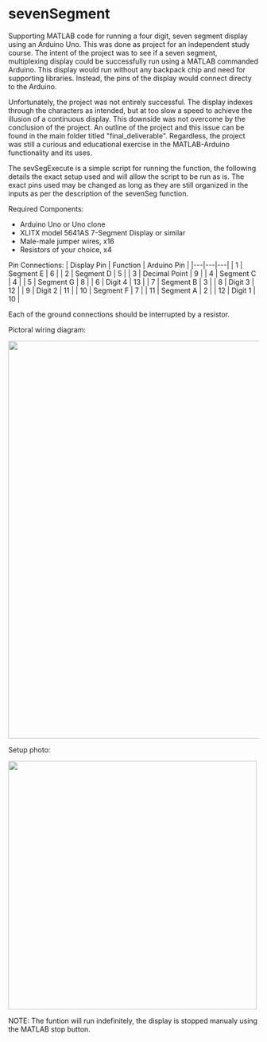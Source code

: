 # sevenSegment
Supporting MATLAB code for running a four digit, seven segment display using an Arduino Uno. This was done as project for an independent study course. The intent of the project was to see if a seven segment, multiplexing display could be successfully run using a MATLAB commanded Arduino. This display would run without any backpack chip and need for supporting libraries. Instead, the pins of the display would connect directy to the Arduino.

Unfortunately, the project was not entirely successful. The display indexes through the characters as intended, but at too slow a speed to achieve the illusion of a continuous display. This downside was not overcome by the conclusion of the project. An outline of the project and this issue can be found in the main folder titled "final_deliverable". Regardless, the project was still a curious and educational exercise in the MATLAB-Arduino functionality and its uses.

The sevSegExecute is a simple script for running the function, the following details the exact setup used and will allow the script to be run as is. The exact pins used may be changed as long as they are still organized in the inputs as per the description of the sevenSeg function.

Required Components:
- Arduino Uno or Uno clone
- XLITX model 5641AS 7-Segment Display or similar
- Male-male jumper wires, x16
- Resistors of your choice, x4

Pin Connections:
| Display Pin | Function | Arduino Pin |
|---|---|---|
| 1 | Segment E | 6 |
| 2 | Segment D | 5 |
| 3 | Decimal Point | 9 |
| 4 | Segment C | 4 |
| 5 | Segment G | 8 |
| 6 | Digit 4 | 13 |
| 7 | Segment B | 3 |
| 8 | Digit 3 | 12 |
| 9 | Digit 2 | 11 |
| 10 | Segment F | 7 |
| 11 | Segment A | 2 |
| 12 | Digit 1 | 10 |

Each of the ground connections should be interrupted by a resistor.

Pictoral wiring diagram:

<img src="https://github.com/aazorian/sevenSegment/assets/105015043/67ac387a-ca32-47fd-a3f8-f43f13164852" width="800">

Setup photo:

<img src="https://github.com/aazorian/sevenSegment/assets/105015043/a1b9b1b0-a896-46a9-8ffa-4faceeb79dee" width="500">

NOTE: The funtion will run indefinitely, the display is stopped manualy using the MATLAB stop button.
